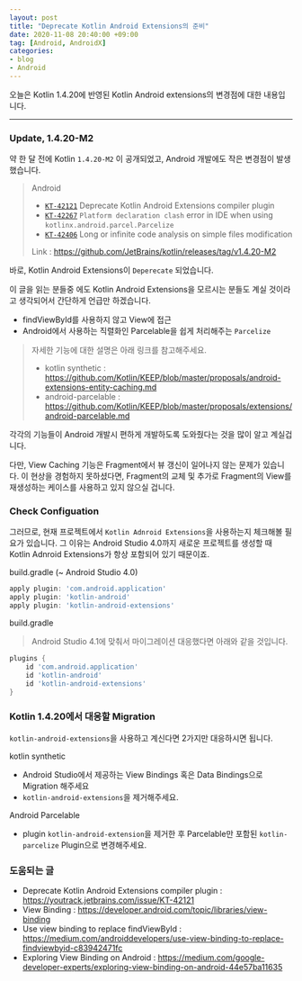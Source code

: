```yaml
---
layout: post
title: "Deprecate Kotlin Android Extensions의 준비"
date: 2020-11-08 20:40:00 +09:00
tag: [Android, AndroidX]
categories:
- blog
- Android
---
```


오늘은 Kotlin 1.4.20에 반영된 Kotlin Android extensions의 변경점에 대한 내용입니다.

<!--more-->

------

### Update, 1.4.20-M2

약 한 달 전에 Kotlin `1.4.20-M2` 이 공개되었고, Android 개발에도 작은 변경점이 발생했습니다.

> Android
>
> - [`KT-42121`](https://youtrack.jetbrains.com/issue/KT-42121) Deprecate Kotlin Android Extensions compiler plugin
> - [`KT-42267`](https://youtrack.jetbrains.com/issue/KT-42267) `Platform declaration clash` error in IDE when using `kotlinx.android.parcel.Parcelize`
> - [`KT-42406`](https://youtrack.jetbrains.com/issue/KT-42406) Long or infinite code analysis on simple files modification
>
> Link : https://github.com/JetBrains/kotlin/releases/tag/v1.4.20-M2

바로, Kotlin Android Extensions이 `Deperecate` 되었습니다. 

이 글을 읽는 분들중 에도 Kotlin Android Extensions을 모르시는 분들도 계실 것이라고 생각되어서 간단하게 언급만 하겠습니다.

- findViewById를 사용하지 않고 View에 접근
- Android에서 사용하는 직렬화인 Parcelable을 쉽게 처리해주는 `Parcelize`

> 자세한 기능에 대한 설명은 아래 링크를 참고해주세요.
>
> - kotlin synthetic : https://github.com/Kotlin/KEEP/blob/master/proposals/android-extensions-entity-caching.md
> - android-parcelable : https://github.com/Kotlin/KEEP/blob/master/proposals/extensions/android-parcelable.md

각각의 기능들이 Android 개발시 편하게 개발하도록 도와줬다는 것을 많이 알고 계실겁니다. 

다만, View Caching 기능은 Fragment에서 뷰 갱신이 일어나지 않는 문제가 있습니다. 이 현상을 경험하지 못하셨다면, Fragment의 교체 및 추가로 Fragment의 View를 재생성하는 케이스를 사용하고 있지 않으실 겁니다.

### Check Configuation

그러므로, 현재 프로젝트에서 `Kotlin Adnroid Extensions`을 사용하는지 체크해볼 필요가 있습니다. 그 이유는 Android Studio 4.0까지 새로운 프로젝트를 생성할 때 Kotlin Adnroid Extensions가 항상 포함되어 있기 때문이죠.

build.gradle (~ Android Studio 4.0)

```groovy
apply plugin: 'com.android.application'
apply plugin: 'kotlin-android'
apply plugin: 'kotlin-android-extensions'
```

build.gradle

> Android Studio 4.1에 맞춰서 마이그레이션 대응했다면 아래와 같을 것입니다.

```groovy
plugins {
    id 'com.android.application'
    id 'kotlin-android'
    id 'kotlin-android-extensions'
}
```

### Kotlin 1.4.20에서 대응할 Migration

`kotlin-android-extensions`을 사용하고 계신다면 2가지만 대응하시면 됩니다.

kotlin synthetic

- Android Studio에서 제공하는 View Bindings 혹은 Data Bindings으로 Migration 해주세요
- `kotlin-android-extensions`을 제거해주세요.

Android Parcelable

- plugin `kotlin-android-extension`을 제거한 후 Parcelable만 포함된 `kotlin-parcelize` Plugin으로 변경해주세요.

### 도움되는 글

- Deprecate Kotlin Android Extensions compiler plugin : https://youtrack.jetbrains.com/issue/KT-42121
- View Binding : https://developer.android.com/topic/libraries/view-binding
- Use view binding to replace findViewById : https://medium.com/androiddevelopers/use-view-binding-to-replace-findviewbyid-c83942471fc
- Exploring View Binding on Android : https://medium.com/google-developer-experts/exploring-view-binding-on-android-44e57ba11635